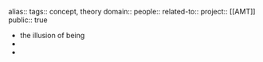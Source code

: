 alias::
tags:: concept, theory
domain::
people::
related-to::
project:: [[AMT]]
public:: true

- the illusion of being
-
-